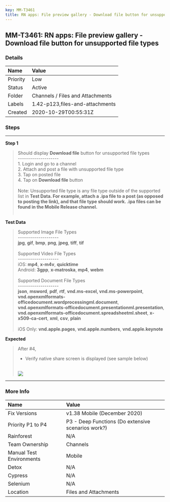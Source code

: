 ```yaml
---
key: MM-T3461
title: RN apps: File preview gallery - Download file button for unsupported file types
---
```


## MM-T3461: RN apps: File preview gallery - Download file button for unsupported file types

### Details

| Name     | Value                            |
| :------- | :------------------------------- |
| Priority | Low                              |
| Status   | Active                           |
| Folder   | Channels / Files and Attachments |
| Labels   | 1.42-p123,files-and-attachments  |
| Created  | 2020-10-29T00:55:31Z             |

### Steps

<hr/>

**Step 1**

> <article>Should display <strong>Download</strong><strong> file</strong> button for unsupported file types<br />--------------------<br />1. Login and go to a channel<br />2. Attach and post a file with unsupported file type<br />3. Tap on posted file<br />4. Tap on <strong>Download</strong><strong> file</strong> button<br /><br />Note: Unsupported file type is any file type outside of the supported list in <strong>Test Data. For example, attach a .ipa file to a post (as opposed to posting the link), and that file type should work. .ipa files can be found in the Mobile Release channel.</strong><br /><br /></article>

**Test Data**

> <article>Supported Image File Types<br />--------------------<br /><strong>jpg</strong>, <strong>gif</strong>, <strong>bmp</strong>, <strong>png</strong>, <strong>jpeg</strong>, <strong>tiff</strong>, <strong>tif</strong><br /><br />Supported Video File Types<br />--------------------<br />iOS: <strong>mp4</strong>, <strong>x-m4v</strong>, <strong>quicktime</strong><br />Android: <strong>3gpp</strong>, <strong>x-matroska</strong>, <strong>mp4</strong>, <strong>webm</strong><br /><br />Supported Document File Types<br />--------------------<br /><strong>json</strong>, <strong>msword</strong>, <strong>pdf</strong>, <strong>rtf</strong>, <strong>vnd.ms-excel, vnd.ms-powerpoint</strong>, <strong>vnd.openxmlformats-officedocument.wordprocessingml.document</strong>, <strong>vnd.openxmlformats-officedocument.presentationml.presentation</strong>, <strong>vnd.openxmlformats-officedocument.spreadsheetml.sheet</strong>, <strong>x-x509-ca-cert</strong>, <strong>xml</strong>, <strong>csv</strong>, <strong>plain</strong><br /><br />iOS Only: <strong>vnd.apple.pages</strong>, <strong>vnd.apple.numbers</strong>, <strong>vnd.apple.keynote</strong></article>

**Expected**

> <article>After #4,<ul><li>Verify native share screen is displayed (see sample below)</li></ul><br /><img src="https://smartbear-tm4j-prod-us-west-2-attachment-rich-text.s3.us-west-2.amazonaws.com/embedded-f3277290f945470c4add5d21ef3dc7ca7b74388fc7152bfb6b99ae58c66a95a8-1604078491878-IMG_0309.PNG" class="fr-fic fr-dii" /></article>

<hr/>

### More Info

| Name                     | Value                                              |
| :----------------------- | :------------------------------------------------- |
| Fix Versions             | v1.38 Mobile (December 2020)                       |
| Priority P1 to P4        | P3 - Deep Functions (Do extensive scenarios work?) |
| Rainforest               | N/A                                                |
| Team Ownership           | Channels                                           |
| Manual Test Environments | Mobile                                             |
| Detox                    | N/A                                                |
| Cypress                  | N/A                                                |
| Selenium                 | N/A                                                |
| Location                 | Files and Attachments                              |
